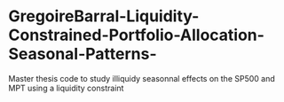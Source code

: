 # GregoireBarral-Liquidity-Constrained-Portfolio-Allocation-Seasonal-Patterns-
Master thesis code to study illiquidy seasonnal effects on the SP500 and MPT using a liquidity constraint
